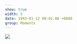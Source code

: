 ```yaml
---
show: true
width: 5
date: 1993-01-12 00:01:00 +0800
group: Moments
---
```

<div>
    <img data-src="{{ 'assets/images/photos/star.jpg' | relative_url }}" class="lazy w-100 rounded-xl" src="{{ '/assets/images/empty_300x200.png' | relative_url }}">
</div>


